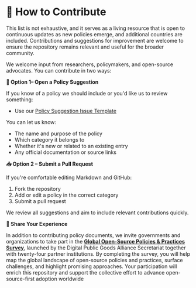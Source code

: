 # 🤝 How to Contribute

This list is not exhaustive, and it serves as a living resource that is open to continuous updates as new policies emerge, and additional countries are included. Contributions and suggestions for improvement are welcome to ensure the repository remains relevant and useful for the broader community.  

We welcome input from researchers, policymakers, and open-source advocates. You can contribute in two ways: 

**📝 Option 1– Open a Policy Suggestion**

If you know of a policy we should include or you'd like us to review something:

- Use our [Policy Suggestion Issue Template](https://github.com/EL-BID/OSS_policies/issues/new?assignees=&labels=contribution&template=policy-suggestion.yml&title=Suggestion%3A+%5BPolicy+Name%5D)

You can let us know:

- The name and purpose of the policy
- Which category it belongs to
- Whether it's new or related to an existing entry
- Any official documentation or source links

**📥 Option 2 – Submit a Pull Request**

If you're comfortable editing Markdown and GitHub:

1. Fork the repository
2. Add or edit a policy in the correct category
3. Submit a pull request

We review all suggestions and aim to include relevant contributions quickly.

**📢 Share Your Experience**

In addition to contributing policy documents, we invite governments and organizations to take part in the **[Global Open-Source Policies & Practices Survey](https://www.digitalpublicgoods.net/blog/opensourcesurvey)**, launched by the Digital Public Goods Alliance Secretariat together with twenty-four partner institutions. By completing the survey, you will help map the global landscape of open-source policies and practices, surface challenges, and highlight promising approaches. Your participation will enrich this repository and support the collective effort to advance open-source-first adoption worldwide